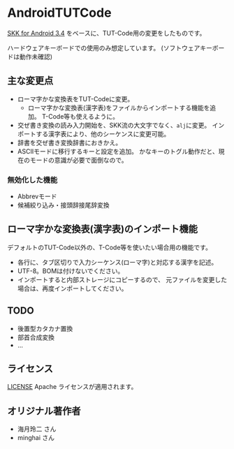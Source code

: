AndroidTUTCode
==============

[SKK for Android 3.4](http://ray-mizuki.la.coocan.jp/software/skk_jp.html)
をベースに、TUT-Code用の変更をしたものです。

ハードウェアキーボードでの使用のみ想定しています。
(ソフトウェアキーボードは動作未確認)

## 主な変更点

* ローマ字かな変換表をTUT-Codeに変更。
  * ローマ字かな変換表(漢字表)をファイルからインポートする機能を追加。
    T-Code等も使えるように。
* 交ぜ書き変換の読み入力開始を、SKK流の大文字でなく、`alj`に変更。
  インポートする漢字表により、他のシーケンスに変更可能。
* 辞書を交ぜ書き変換辞書におきかえ。
* ASCIIモードに移行するキーと設定を追加。
  かなキーのトグル動作だと、現在のモードの意識が必要で面倒なので。

### 無効化した機能

* Abbrevモード
* 候補絞り込み・接頭辞接尾辞変換

## ローマ字かな変換表(漢字表)のインポート機能

デフォルトのTUT-Code以外の、T-Code等を使いたい場合用の機能です。

* 各行に、タブ区切りで入力シーケンス(ローマ字)と対応する漢字を記述。
* UTF-8。BOMは付けないでください。
* インポートすると内部ストレージにコピーするので、
  元ファイルを変更した場合は、再度インポートしてください。

## TODO

* 後置型カタカナ置換
* 部首合成変換
* ...

## ライセンス

[LICENSE](./LICENSE) Apache ライセンスが適用されます。

## オリジナル著作者

* 海月玲二 さん
* minghai さん
